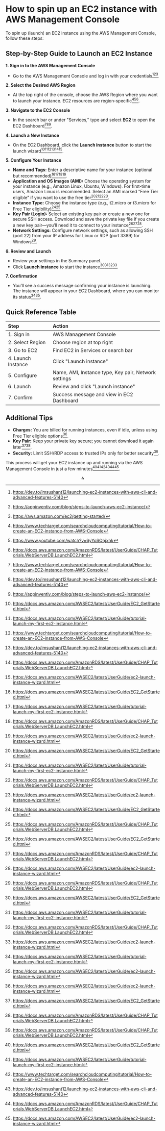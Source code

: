 # How to spin up an EC2 instance with AWS Management Console

To spin up (launch) an EC2 instance using the AWS Management Console, follow these steps:

## Step-by-Step Guide to Launch an EC2 Instance

**1. Sign in to the AWS Management Console**

- Go to the AWS Management Console and log in with your credentials[^1_5][^1_9][^1_14].

**2. Select the Desired AWS Region**

- At the top right of the console, choose the AWS Region where you want to launch your instance. EC2 resources are region-specific[^1_4][^1_6][^1_7].

**3. Navigate to the EC2 Console**

- In the search bar or under "Services," type and select **EC2** to open the EC2 Dashboard[^1_4][^1_5][^1_9].

**4. Launch a New Instance**

- On the EC2 Dashboard, click the **Launch instance** button to start the launch wizard[^1_1][^1_3][^1_4][^1_5][^1_7][^1_10].

**5. Configure Your Instance**

- **Name and Tags:** Enter a descriptive name for your instance (optional but recommended)[^1_1][^1_3][^1_7][^1_10].
- **Application and OS Images (AMI):** Choose the operating system for your instance (e.g., Amazon Linux, Ubuntu, Windows). For first-time users, Amazon Linux is recommended. Select an AMI marked "Free Tier eligible" if you want to use the free tier[^1_1][^1_3][^1_7][^1_10].
- **Instance Type:** Choose the instance type (e.g., t2.micro or t3.micro for Free Tier eligibility)[^1_1][^1_7].
- **Key Pair (Login):** Select an existing key pair or create a new one for secure SSH access. Download and save the private key file if you create a new key pair—you’ll need it to connect to your instance[^1_1][^1_7][^1_10].
- **Network Settings:** Configure network settings, such as allowing SSH (port 22) from your IP address for Linux or RDP (port 3389) for Windows[^1_7].

**6. Review and Launch**

- Review your settings in the Summary panel.
- Click **Launch instance** to start the instance[^1_1][^1_3][^1_7][^1_10].

**7. Confirmation**

- You’ll see a success message confirming your instance is launching. The instance will appear in your EC2 Dashboard, where you can monitor its status[^1_3][^1_10].


## Quick Reference Table

| Step | Action |
| :-- | :-- |
| 1. Sign in | AWS Management Console |
| 2. Select Region | Choose region at top right |
| 3. Go to EC2 | Find EC2 in Services or search bar |
| 4. Launch Instance | Click "Launch instance" |
| 5. Configure | Name, AMI, Instance type, Key pair, Network settings |
| 6. Launch | Review and click "Launch instance" |
| 7. Confirm | Success message and view in EC2 Dashboard |

## Additional Tips

- **Charges:** You are billed for running instances, even if idle, unless using Free Tier eligible options[^1_10].
- **Key Pair:** Keep your private key secure; you cannot download it again later[^1_1][^1_7].
- **Security:** Limit SSH/RDP access to trusted IPs only for better security[^1_7].

This process will get your EC2 instance up and running via the AWS Management Console in just a few minutes[^1_1][^1_3][^1_4][^1_5][^1_7][^1_10].

<div style="text-align: center">⁂</div>

[^1_1]: https://docs.aws.amazon.com/AWSEC2/latest/UserGuide/EC2_GetStarted.html

[^1_2]: https://docs.aws.amazon.com/AWSEC2/latest/UserGuide/LaunchingAndUsingInstances.html

[^1_3]: https://docs.aws.amazon.com/AWSEC2/latest/UserGuide/tutorial-launch-my-first-ec2-instance.html

[^1_4]: https://www.techtarget.com/searchcloudcomputing/tutorial/How-to-create-an-EC2-instance-from-AWS-Console

[^1_5]: https://dev.to/imsushant12/launching-ec2-instances-with-aws-cli-and-advanced-features-5140

[^1_6]: https://www.youtube.com/watch?v=6yYoSOhjxhk

[^1_7]: https://docs.aws.amazon.com/AmazonRDS/latest/UserGuide/CHAP_Tutorials.WebServerDB.LaunchEC2.html

[^1_8]: https://devops.stackexchange.com/questions/10395/spin-up-an-ec2-instance-from-within-the-application

[^1_9]: https://appinventiv.com/blog/steps-to-launch-aws-ec2-instance/

[^1_10]: https://docs.aws.amazon.com/AWSEC2/latest/UserGuide/ec2-launch-instance-wizard.html

[^1_11]: https://www.youtube.com/watch?v=2zeoNC4cdTA

[^1_12]: https://www.reddit.com/r/aws/comments/jzh7sb/spin_up_ec2_instances_run_commands_on_them_and/

[^1_13]: https://cloudmaven.github.io/cloud101_cloudproviders/01-aws-intro/

[^1_14]: https://aws.amazon.com/ec2/getting-started/

